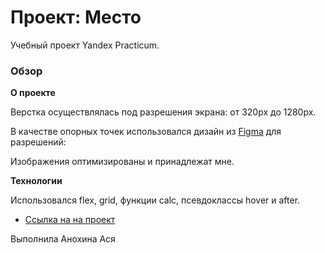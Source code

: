 # Проект: Место

Учебный проект Yandex Рracticum.

### Обзор

**О проекте**

Верстка осуществлялась под разрешения экрана:
от 320px до 1280px.

В качестве опорных точек использовался дизайн
из [Figma](https://www.figma.com/file/2cn9N9jSkmxD84oJik7xL7/JavaScript.-Sprint-4?node-id=0%3A1)
для разрешений:

Изображения оптимизированы и принадлежат мне.

**Технологии**

Использовался flex, grid, функции calc, псевдоклассы hover и after.

* [Ссылка на на проект](https://anokhinaa.github.io/mesto/index.html)

Выполнила Анохина Ася
